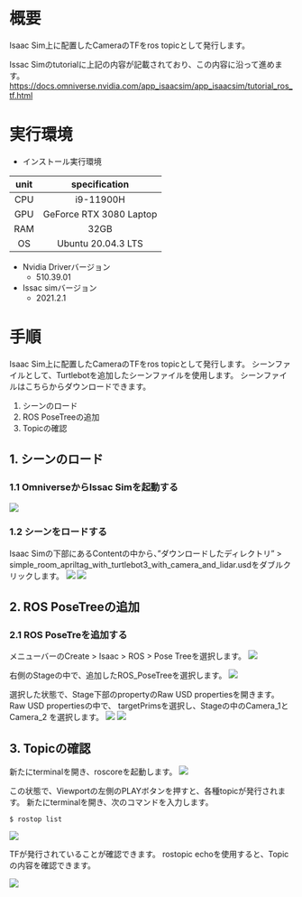 # 概要
Isaac Sim上に配置したCameraのTFをros topicとして発行します。

Issac Simのtutorialに上記の内容が記載されており、この内容に沿って進めます。
https://docs.omniverse.nvidia.com/app_isaacsim/app_isaacsim/tutorial_ros_tf.html

# 実行環境

- インストール実行環境

| unit       |       specification | 
|:-----------------:|:------------------:|
| CPU         | i9-11900H |  
| GPU         | GeForce RTX 3080 Laptop|  
| RAM         | 32GB | 
| OS         | Ubuntu 20.04.3 LTS  |

- Nvidia Driverバージョン
   - 510.39.01
- Issac simバージョン
   - 2021.2.1


# 手順
Isaac Sim上に配置したCameraのTFをros topicとして発行します。
シーンファイルとして、Turtlebotを追加したシーンファイルを使用します。
シーンファイルはこちらからダウンロードできます。

1. シーンのロード
2. ROS PoseTreeの追加
3. Topicの確認

## 1. シーンのロード
### 1.1 OmniverseからIssac Simを起動する
![](https://storage.googleapis.com/zenn-user-upload/a1927915e055-20220213.png)

### 1.2 シーンをロードする
Isaac Simの下部にあるContentの中から、”ダウンロードしたディレクトリ” > simple_room_apriltag_with_turtlebot3_with_camera_and_lidar.usdをダブルクリックします。
![](https://storage.googleapis.com/zenn-user-upload/ba2688ff46ec-20220406.png)
![](https://storage.googleapis.com/zenn-user-upload/519b40e33407-20220406.png)

## 2. ROS PoseTreeの追加
### 2.1 ROS PoseTreを追加する
メニューバーのCreate > Isaac > ROS > Pose Treeを選択します。
![](https://storage.googleapis.com/zenn-user-upload/0ae0a1b2915e-20220406.png)

右側のStageの中で、追加したROS_PoseTreeを選択します。
![](https://storage.googleapis.com/zenn-user-upload/02165d47d13a-20220406.png)

選択した状態で、Stage下部のpropertyのRaw USD propertiesを開きます。
Raw USD propertiesの中で、 targetPrimsを選択し、Stageの中のCamera_1とCamera_2 を選択します。
![](https://storage.googleapis.com/zenn-user-upload/468dfcfc74ff-20220406.png)
![](https://storage.googleapis.com/zenn-user-upload/9453afe67bb8-20220406.png)

## 3. Topicの確認
新たにterminalを開き、roscoreを起動します。
![](https://storage.googleapis.com/zenn-user-upload/96a54b5a0f78-20220406.png)

この状態で、Viewportの左側のPLAYボタンを押すと、各種topicが発行されます。
新たにterminalを開き、次のコマンドを入力します。

~~~ bash:shell
$ rostop list
~~~
![](https://storage.googleapis.com/zenn-user-upload/747220f08518-20220406.png)

TFが発行されていることが確認できます。
rostopic echoを使用すると、Topicの内容を確認できます。

![](https://storage.googleapis.com/zenn-user-upload/526b26c11a30-20220406.png)







